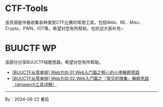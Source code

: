 # CTF-Tools
该资源是作者收集各种类型CTF比赛的常用工具，包括Web、RE、Misc、Crypto、PWN、IOT等。希望对您有所帮助，也欢迎大家补充~


# BUUCTF WP
该部分分享BUUCTF结题思路，希望对您有所帮助。

- [[BUUCTF从零单排] Web方向 01.Web入门篇之粗心的小李解题思路](https://blog.csdn.net/Eastmount/article/details/139840310)
- [[BUUCTF从零单排] Web方向 02.Web入门篇之『常见的搜集』解题思路（dirsearch工具详解）](https://blog.csdn.net/Eastmount/article/details/139843510)


---

By：2024-08-22 重启
